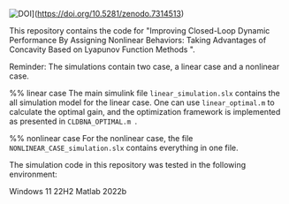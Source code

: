 ![DOI](https://zenodo.org/badge/DOI/10.5281/zenodo.7314513.svg)](https://doi.org/10.5281/zenodo.7314513)

This repository contains the code for
"Improving Closed-Loop Dynamic Performance By Assigning Nonlinear Behaviors: Taking Advantages of Concavity Based on Lyapunov Function Methods ".

Reminder:
The simulations contain two case, a linear case and a nonlinear case. 

%% linear case
The main simulink file `linear_simulation.slx` contains the all simulation model for the linear case. One can use `linear_optimal.m` to calculate the optimal gain, and the optimization framework is implemented as presented in `CLDBNA_OPTIMAL.m `.

%% nonlinear case
For the nonlinear case, the file `NONLINEAR_CASE_simulation.slx` contains everything in one file.

The simulation code in this repository was tested in the following environment:

Windows 11 22H2
Matlab 2022b
